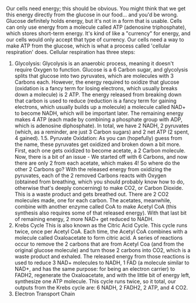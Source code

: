 Our cells need energy; this should be obvious. You might think that we get this energy directly from the glucose in our food... and you'd be wrong. 
Glucose definitely holds energy, but it's not in a form that is usable. Cells can only use energy from a molecule called ATP (adenosine triphosphate), which stores short-term energy. It's kind of like a "currency" for energy, and our cells would only accept that type of currency.
Our cells need a way to make ATP from the glucose, which is what a process called 'cellular respiration' does.
Cellular respiration has three steps: 
1. Glycolysis:
   Glycolysis is an anaerobic process, meaning it doesn't require Oxygen to function. Glucose is a 6 Carbon sugar, and glycolysis splits that glucose into two pyruvates, which are molecules with 3 Carbons each. However, the energy required to oxidize that glucose (oxidation is a fancy term for losing electrons, which usually breaks down a molecule) is 2 ATP. The energy released from breaking down that carbon is used to reduce (reduction is a fancy term for gaining electrons, which usually builds up a molecule) a molecule called NAD+ to become NADH, which will be important later. The remaining energy makes 4 ATP (each made by combining a phosphate group with ADP, which is adenosine diphosphate). In total, we have 2 NADH, 2 pyruvates (which, as a reminder, are just 3 Carbon sugars) and 2 net ATP (2 spent, 4 gained).
1.5. Pyruvate Oxidation:
    As you can (hopefully) guess from the name, these pyruvates get oxidized and broken down a bit more. First, each one gets oxidized to become acetate, a 2 Carbon molecule. Now, there is a bit of an issue - We started off with 6 Carbons, and now there are only 2 from each acetate, which makes 4! So where do the other 2 Carbons go? With the released energy from oxidizing the pyruvates, each of the 2 removed Carbons reacts with Oxygen (obtained from breathing, which you should probably know how to do, otherwise that's deeply concerning) to make CO2, or Carbon Dioxide. This is a waste product and gets breathed out. There are 2 CO2 molecules made, one for each carbon. The acetates, meanwhile, combine with another enzyme called CoA to make Acetyl CoA (this synthesis also requires some of that released energy). With that last bit of remaining energy, 2 more NAD+ get reduced to NADH.
2. Krebs Cycle
   This is also known as the Citric Acid Cycle. This cycle runs twice, once per Acetyl CoA. Each time, the Acetyl CoA combines with a molecule called Oxaloacetate to form citric acid. A series of reactions occur to remove the 2 carbons that are from Acetyl Coa (and from the original glucose molecule) and turn those 2 carbons into CO2, which is a waste product and exhaled. The released energy from those reactions is used to reduce 3 NAD+ molecules to NADH, 1 FAD (a molecule similar to NAD+, and has the same purpose: for being an electron carrier) to FADH2, regenerate the Oxaloacetate, and with the little bit of energy left, synthesize one ATP molecule. This cycle runs twice, so it total, our outputs from the Krebs cycle are: 6 NADH, 2 FADH2, 2 ATP, and 4 CO2.
3. Electron Transport Chain
